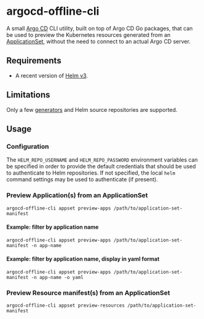 # argocd-offline-cli

A small [Argo CD](https://argo-cd.readthedocs.io/en/stable/) CLI utility, built on top of Argo CD Go packages, that can be used to preview the Kubernetes resources generated from an [ApplicationSet](https://argo-cd.readthedocs.io/en/stable/operator-manual/applicationset/applicationset-specification/), without the need to connect to an actual Argo CD server.

## Requirements

* A recent version of [Helm v3](https://helm.sh/).

## Limitations

Only a few [generators](https://argo-cd.readthedocs.io/en/stable/operator-manual/applicationset/Generators/) and Helm source repositories are supported.

## Usage

### Configuration

The `HELM_REPO_USERNAME` and `HELM_REPO_PASSWORD` environment variables can be specified in order to provide the default credentials that should be used to authenticate to Helm repositories. If not specified, the local `helm` command settings may be used to authenticate (if present).

### Preview Application(s) from an ApplicationSet

```shell
argocd-offline-cli appset preview-apps /path/to/application-set-manifest
```

#### Example: filter by application name

```shell
argocd-offline-cli appset preview-apps /path/to/application-set-manifest -n app-name
```

#### Example: filter by application name, display in yaml format

```shell
argocd-offline-cli appset preview-apps /path/to/application-set-manifest -n app-name -o yaml
```

### Preview Resource manifest(s) from an ApplicationSet

```shell
argocd-offline-cli appset preview-resources /path/to/application-set-manifest
```
